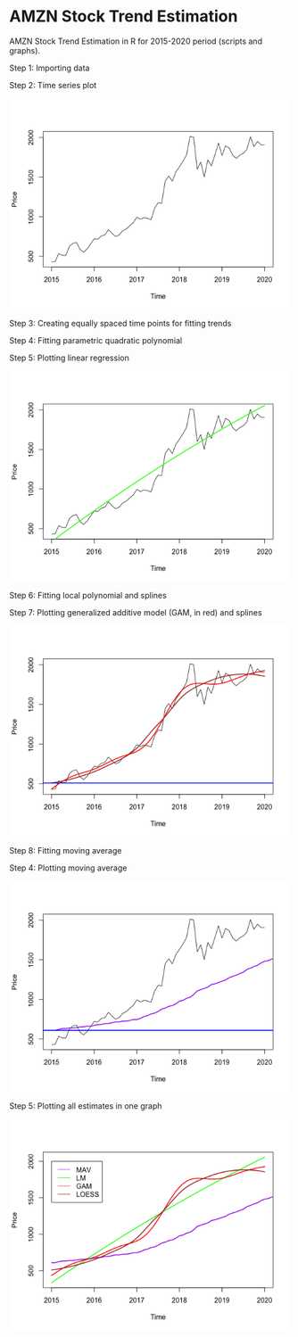 # AMZN Stock Trend Estimation
AMZN Stock Trend Estimation in R for 2015-2020 period (scripts and graphs).

Step 1: Importing data

Step 2: Time series plot

![Image](https://github.com/adaynygmanov/AMZN-Stock-Trend-Estimation/blob/master/Charts/Time%20Series%20plot.png)

Step 3: Creating equally spaced time points for fitting trends

Step 4: Fitting parametric quadratic polynomial

Step 5: Plotting linear regression 

![Image](https://github.com/adaynygmanov/AMZN-Stock-Trend-Estimation/blob/master/Charts/Parametric%20quadratic%20polynomial.png)

Step 6: Fitting local polynomial and splines

Step 7: Plotting generalized additive model (GAM, in red) and splines

![Image](https://github.com/adaynygmanov/AMZN-Stock-Trend-Estimation/blob/master/Charts/Local%20polynomial%20and%20splines.png)

Step 8: Fitting moving average

Step 4: Plotting moving average

![Image](https://github.com/adaynygmanov/AMZN-Stock-Trend-Estimation/blob/master/Charts/Moving%20Average.png)

Step 5: Plotting all estimates in one graph

![Image](https://github.com/adaynygmanov/AMZN-Stock-Trend-Estimation/blob/master/Charts/All%20estimates.png)
